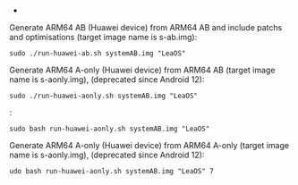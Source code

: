-
Generate ARM64 AB (Huawei device) from ARM64 AB and include patchs and optimisations (target image name is s-ab.img):

    sudo ./run-huawei-ab.sh systemAB.img "LeaOS"

Generate ARM64 A-only (Huawei device) from ARM64 AB  (target image name is s-aonly.img),  (deprecated since Android 12): 

    sudo ./run-huawei-aonly.sh systemAB.img "LeaOS"
:     

    sudo bash run-huawei-aonly.sh systemAB.img "LeaOS"
Generate ARM64 A-only (Huawei device) from ARM64 A-only (target image name is s-aonly.img),  (deprecated since Android 12): 

    udo bash run-huawei-aonly.sh systemAB.img "LeaOS" 7
